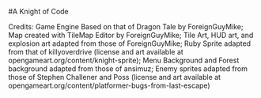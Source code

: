 #A Knight of Code

Credits:
Game Engine Based on that of Dragon Tale by ForeignGuyMike;
Map created with TileMap Editor by ForeignGuyMike;
Tile Art, HUD art, and explosion art adapted from those of ForeignGuyMike;
Ruby Sprite adapted from that of killyoverdrive (license and art available at opengameart.org/content/knight-sprite);
Menu Background and Forest background adapted from those of ansimuz;
Enemy sprites adapted from those of Stephen Challener and Poss
(license and art available at opengameart.org/content/platformer-bugs-from-last-escape)
